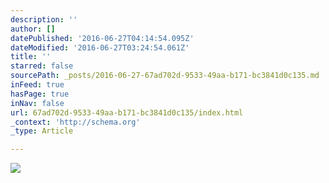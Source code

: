 ```yaml
---
description: ''
author: []
datePublished: '2016-06-27T04:14:54.095Z'
dateModified: '2016-06-27T03:24:54.061Z'
title: ''
starred: false
sourcePath: _posts/2016-06-27-67ad702d-9533-49aa-b171-bc3841d0c135.md
inFeed: true
hasPage: true
inNav: false
url: 67ad702d-9533-49aa-b171-bc3841d0c135/index.html
_context: 'http://schema.org'
_type: Article

---
```

![](https://the-grid-user-content.s3-us-west-2.amazonaws.com/398b19f6-4b71-4c22-acdc-c36926d5e484.jpg)
